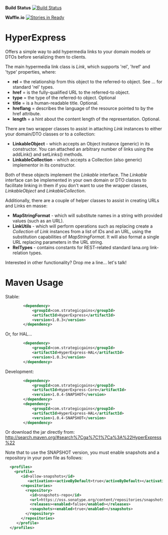 **Build Status** [![Build Status](https://buildhive.cloudbees.com/job/RestExpress/job/HyperExpress/badge/icon)](https://buildhive.cloudbees.com/job/RestExpress/job/HyperExpress/)

**Waffle.io** [![Stories in Ready](https://badge.waffle.io/RestExpress/HyperExpress.png?label=ready)](https://waffle.io/RestExpress/HyperExpress)

HyperExpress
============

Offers a simple way to add hypermedia links to your domain models or DTOs before serializing them to clients.

The main hypermedia link class is *Link*, which supports 'rel', 'href' and 'type' properties, where:

* **rel** = the relationship from this object to the referred-to object. See ... for standard 'rel' types.
* **href** = is the fully-qualified URL to the referred-to object.
* **type** = the type of the referred-to object. Optional
* **title** = is a human-readable title. Optional.
* **hreflang** = describes the language of the resource pointed to by the href attribute.
* **length** = a hint about the content length of the representation. Optional.

There are two wrapper classes to assist in attaching *Link* instances to either your domain/DTO classes or to a collection:

* **LinkableObject** - which accepts an Object instance (generic) in its constructor. You can attached an arbitrary number of links using the addLink() and setLinks() methods.
* **LinkableCollection** - which accepts a Collection (also generic) implementor in its constructor.

Both of these objects implement the *Linkable* interface.  The *Linkable* interface can be implemented in your own domain or DTO classes to facilitate linking in them if you don't want to use the wrapper classes, *LinkableObject* and *LinkableCollection*.

Additionally, there are a couple of helper classes to assist in creating URLs and Links en masse:

* **MapStringFormat** - which will substitute names in a string with provided values (such as an URL).
* **LinkUtils** - which will perform operations such as replacing create a *Collection* of *Link* instances from a list of IDs and an URL, using the substitution capabilities of *MapStringFormat*.  It will also format a single URL replacing parameters in the URL string.
* **RelTypes** - contains constants for REST-related standard Iana.org link-relation types.

Interested in other functionality?  Drop me a line... let's talk!

Maven Usage
===========
Stable:
```xml
		<dependency>
			<groupId>com.strategicgains</groupId>
			<artifactId>HyperExpress</artifactId>
			<version>1.0.3</version>
		</dependency>
```
Or, for HAL...
```xml
		<dependency>
			<groupId>com.strategicgains</groupId>
			<artifactId>HyperExpress-HAL</artifactId>
			<version>1.0.3</version>
		</dependency>
```
Development:
```xml
		<dependency>
			<groupId>com.strategicgains</groupId>
			<artifactId>HyperExpress-Core</artifactId>
			<version>1.0.4-SNAPSHOT</version>
		</dependency>
		<dependency>
			<groupId>com.strategicgains</groupId>
			<artifactId>HyperExpress-HAL</artifactId>
			<version>1.0.4-SNAPSHOT</version>
		</dependency>
```
Or download the jar directly from: 
http://search.maven.org/#search%7Cga%7C1%7Ca%3A%22HyperExpress%22

Note that to use the SNAPSHOT version, you must enable snapshots and a repository in your pom file as follows:
```xml
  <profiles>
    <profile>
       <id>allow-snapshots</id>
          <activation><activeByDefault>true</activeByDefault></activation>
       <repositories>
         <repository>
           <id>snapshots-repo</id>
           <url>https://oss.sonatype.org/content/repositories/snapshots</url>
           <releases><enabled>false</enabled></releases>
           <snapshots><enabled>true</enabled></snapshots>
         </repository>
       </repositories>
     </profile>
  </profiles>
```

